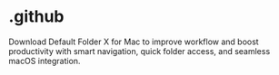 # .github
Download Default Folder X for Mac to improve workflow and boost productivity with smart navigation, quick folder access, and seamless macOS integration.
